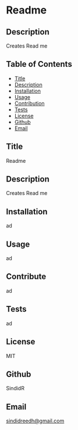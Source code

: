 #
<h1>Readme </h1>

## Description
Creates Read me

## Table of Contents
- [Title](#title)
- [Description](#description)
- [Installation](#installation)
- [Usage](#usage)
- [Contribution](#contribution)
- [Tests](#tests)
- [License](#license)
- [Github](#github)
- [Email](#email)

## Title
Readme 

## Description
Creates Read me

## Installation
ad

## Usage
ad

## Contribute
ad

## Tests
ad

## License
MIT

## Github
SindidR

## Email
sindidreedh@gmail.com




